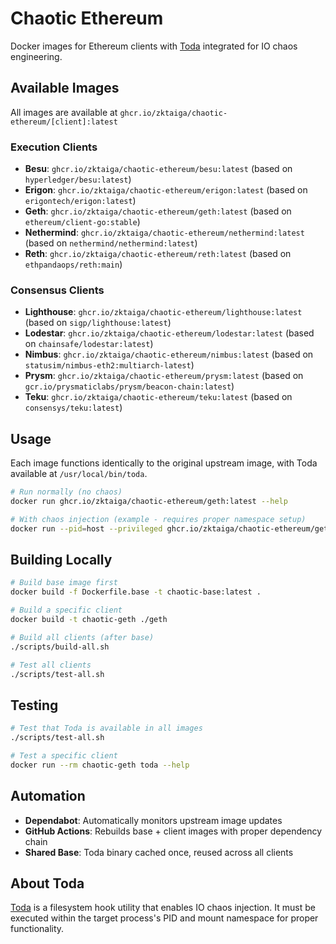 # Chaotic Ethereum

Docker images for Ethereum clients with [Toda](https://github.com/chaos-mesh/toda) integrated for IO chaos engineering.

## Available Images

All images are available at `ghcr.io/zktaiga/chaotic-ethereum/[client]:latest`

### Execution Clients
- **Besu**: `ghcr.io/zktaiga/chaotic-ethereum/besu:latest` (based on `hyperledger/besu:latest`)
- **Erigon**: `ghcr.io/zktaiga/chaotic-ethereum/erigon:latest` (based on `erigontech/erigon:latest`)
- **Geth**: `ghcr.io/zktaiga/chaotic-ethereum/geth:latest` (based on `ethereum/client-go:stable`)
- **Nethermind**: `ghcr.io/zktaiga/chaotic-ethereum/nethermind:latest` (based on `nethermind/nethermind:latest`)
- **Reth**: `ghcr.io/zktaiga/chaotic-ethereum/reth:latest` (based on `ethpandaops/reth:main`)

### Consensus Clients
- **Lighthouse**: `ghcr.io/zktaiga/chaotic-ethereum/lighthouse:latest` (based on `sigp/lighthouse:latest`)
- **Lodestar**: `ghcr.io/zktaiga/chaotic-ethereum/lodestar:latest` (based on `chainsafe/lodestar:latest`)
- **Nimbus**: `ghcr.io/zktaiga/chaotic-ethereum/nimbus:latest` (based on `statusim/nimbus-eth2:multiarch-latest`)
- **Prysm**: `ghcr.io/zktaiga/chaotic-ethereum/prysm:latest` (based on `gcr.io/prysmaticlabs/prysm/beacon-chain:latest`)
- **Teku**: `ghcr.io/zktaiga/chaotic-ethereum/teku:latest` (based on `consensys/teku:latest`)

## Usage

Each image functions identically to the original upstream image, with Toda available at `/usr/local/bin/toda`.

```bash
# Run normally (no chaos)
docker run ghcr.io/zktaiga/chaotic-ethereum/geth:latest --help

# With chaos injection (example - requires proper namespace setup)
docker run --pid=host --privileged ghcr.io/zktaiga/chaotic-ethereum/geth:latest
```

## Building Locally

```bash
# Build base image first
docker build -f Dockerfile.base -t chaotic-base:latest .

# Build a specific client
docker build -t chaotic-geth ./geth

# Build all clients (after base)
./scripts/build-all.sh

# Test all clients
./scripts/test-all.sh
```

## Testing

```bash
# Test that Toda is available in all images
./scripts/test-all.sh

# Test a specific client
docker run --rm chaotic-geth toda --help
```

## Automation

- **Dependabot**: Automatically monitors upstream image updates
- **GitHub Actions**: Rebuilds base + client images with proper dependency chain
- **Shared Base**: Toda binary cached once, reused across all clients

## About Toda

[Toda](https://github.com/chaos-mesh/toda) is a filesystem hook utility that enables IO chaos injection. It must be executed within the target process's PID and mount namespace for proper functionality.